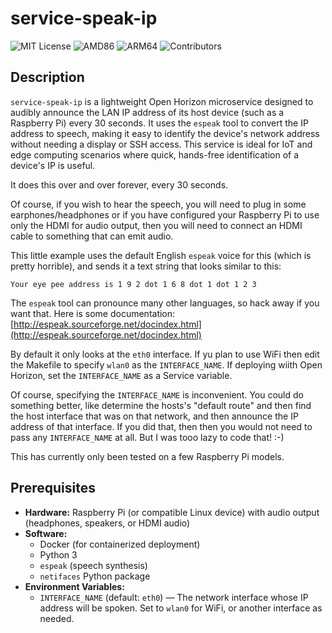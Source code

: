 # service-speak-ip

![MIT License](https://img.shields.io/github/license/open-horizon-services/service-speak-ip?label=License&color=blue) ![AMD86](https://img.shields.io/badge/x86-yes-green) ![ARM64](https://img.shields.io/badge/arm64-yes-green) ![Contributors](https://img.shields.io/github/contributors/open-horizon-services/service-speak-ip.svg)

## Description

`service-speak-ip` is a lightweight Open Horizon microservice designed to audibly announce the LAN IP address of its host device (such as a Raspberry Pi) every 30 seconds. It uses the `espeak` tool to convert the IP address to speech, making it easy to identify the device's network address without needing a display or SSH access. This service is ideal for IoT and edge computing scenarios where quick, hands-free identification of a device's IP is useful.

It does this over and over forever, every 30 seconds.

Of course, if you wish to hear the speech, you will need to plug in some earphones/headphones or if you have configured your Raspberry Pi to use only the HDMI for audio output, then you will need to connect an HDMI cable to something that can emit audio.

This little example uses the default English `espeak` voice for this (which is pretty horrible), and sends it a text string that looks similar to this:

```
Your eye pee address is 1 9 2 dot 1 6 8 dot 1 dot 1 2 3
```

The `espeak` tool can pronounce many other languages, so hack away if you want that. Here is some documentation:
   [http://espeak.sourceforge.net/docindex.html](http://espeak.sourceforge.net/docindex.html)

By default it only looks at the `eth0` interface. If yu plan to use WiFi then edit the Makefile to specify `wlan0` as the `INTERFACE_NAME`. If deploying wiith Open Horizon, set the `INTERFACE_NAME` as a Service variable.

Of course, specifying the `INTERFACE_NAME` is inconvenient. You could do something better, like determine the hosts's "default route" and then find the host interface that was on that network, and then announce the IP address of that interface. If you did that, then then you would not need to pass any `INTERFACE_NAME` at all. But I was tooo lazy to code that! :-)

This has currently only been tested on a few Raspberry Pi models.

## Prerequisites

- **Hardware:** Raspberry Pi (or compatible Linux device) with audio output (headphones, speakers, or HDMI audio)
- **Software:**
  - Docker (for containerized deployment)
  - Python 3
  - `espeak` (speech synthesis)
  - `netifaces` Python package
- **Environment Variables:**
  - `INTERFACE_NAME` (default: `eth0`) — The network interface whose IP address will be spoken. Set to `wlan0` for WiFi, or another interface as needed.

